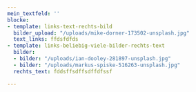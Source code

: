 ```yaml
---
mein_textfeld: ''
blocke:
- template: links-text-rechts-bild
  bilder_upload: "/uploads/mike-dorner-173502-unsplash.jpg"
  text_links: ffdsfdfds
- template: links-beliebig-viele-bilder-rechts-text
  bilder:
  - bilder: "/uploads/ian-dooley-281897-unsplash.jpg"
  - bilder: "/uploads/markus-spiske-516263-unsplash.jpg"
  rechts_text: fddsffsdffsdffdfssf

---
```

